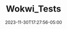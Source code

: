 ---
weight: 999
title: "Wokwi_Tests"
description: ""
icon: "article"
date: "2023-11-30T17:27:56-05:00"
lastmod: "2023-11-30T17:27:56-05:00"
draft: true
toc: true
---